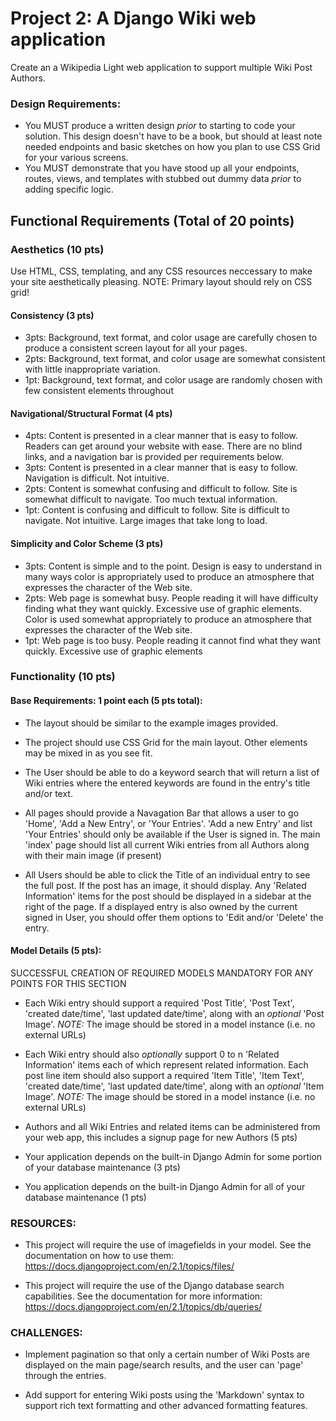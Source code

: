 # Project 2: A Django Wiki web application

Create an a Wikipedia Light web application to support multiple Wiki Post Authors.

### Design Requirements:
* You MUST produce a written design *prior* to starting to code your solution. This design doesn't have to be a book, but should at least note needed endpoints and basic sketches on how you plan to use CSS Grid for your various screens.
* You MUST demonstrate that you have stood up all your endpoints, routes, views, and templates with stubbed out dummy data *prior* to adding specific logic.

## Functional Requirements (Total of 20 points)

### Aesthetics (10 pts)
Use HTML, CSS, templating, and any CSS resources neccessary to make your site aesthetically pleasing. NOTE: Primary layout should rely on CSS grid!

#### Consistency (3 pts)
- 3pts: Background, text format, and color usage are carefully chosen to produce a consistent screen layout for all your pages.
- 2pts: Background, text format, and color usage are somewhat consistent with little inappropriate variation.
- 1pt: Background, text format, and color usage are randomly chosen with few consistent elements throughout

#### Navigational/Structural Format (4 pts)
- 4pts: Content is presented in a clear manner that is easy to follow. Readers can get around your website with ease. There are no blind links, and a navigation bar is provided per requirements below.
- 3pts: Content is presented in a clear manner that is easy to follow. Navigation is difficult. Not intuitive.
- 2pts: Content is somewhat confusing and difficult to follow. Site is somewhat difficult to navigate. Too much textual information.
- 1pt: Content is confusing and difficult to follow. Site is difficult to navigate. Not intuitive. Large images that take long to load.

#### Simplicity and Color Scheme (3 pts)
- 3pts: Content is simple and to the point. Design is easy to understand in many ways color is appropriately used to produce an atmosphere that expresses the character of the Web site. 
- 2pts: Web page is somewhat busy. People reading it will have difficulty finding what they want quickly. Excessive use of graphic elements. Color is used somewhat appropriately to produce an atmosphere that expresses the character of the Web site.
- 1pt: Web page is too busy. People reading it cannot find what they want quickly. Excessive use of graphic elements

### Functionality (10 pts)

#### Base Requirements: 1 point each (5 pts total):

* The layout should be similar to the example images provided.

* The project should use CSS Grid for the main layout. Other elements may be mixed in as you see fit. 

* The User should be able to do a keyword search that will return a list of Wiki entries where the entered keywords are found in the entry's title and/or text.

* All pages should provide a Navagation Bar that allows a user to go 'Home', 'Add a New Entry', or 'Your Entries'. 'Add a new Entry' and list 'Your Entries' should only be available if the User is signed in. The main 'index' page should list all current Wiki entries from all Authors along with their main image (if present)

* All Users should be able to click the Title of an individual entry to see the full post. If the post has an image, it should display. Any 'Related Information' items for the post should be displayed in a sidebar at the right of the page. If a displayed entry is also owned by the current signed in User, you should offer them options to 'Edit and/or 'Delete' the entry.

#### Model Details (5 pts):
SUCCESSFUL CREATION OF REQUIRED MODELS MANDATORY FOR ANY POINTS FOR THIS SECTION
* Each Wiki entry should support a required 'Post Title', 'Post Text', 'created date/time', 'last updated date/time', along with an *optional* 'Post Image'. *NOTE:* The image should be stored in a model instance (i.e. no external URLs)

* Each Wiki entry should also *optionally* support 0 to n 'Related Information' items each of which represent related information. Each post line item should also support a required 'Item Title', 'Item Text', 'created date/time', 'last updated date/time', along with an *optional* 'Item Image'. *NOTE:* The image should be stored in a model instance (i.e. no external URLs)

* Authors and all Wiki Entries and related items can be administered from your web app, this includes a signup page for new Authors (5 pts)

* Your application depends on the built-in Django Admin for some portion of your database maintenance (3 pts)

* You application depends on the built-in Django Admin for all  of your database maintenance (1 pts)

### RESOURCES:
* This project will require the use of imagefields in your model. See the documentation on how to use them: https://docs.djangoproject.com/en/2.1/topics/files/

* This project will require the use of the Django database search capabilities. See the documentation for more information: https://docs.djangoproject.com/en/2.1/topics/db/queries/


### CHALLENGES:
* Implement pagination so that only a certain number of Wiki Posts are displayed on the main page/search results, and the user can 'page' through the entries. 

* Add support for entering Wiki posts using the 'Markdown' syntax to support rich text formatting and other advanced formatting features.



